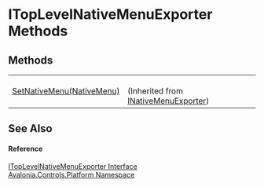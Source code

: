 # ITopLevelNativeMenuExporter Methods




## Methods
<table>
<tr>
<td><a href="M_Avalonia_Controls_Platform_INativeMenuExporter_SetNativeMenu">SetNativeMenu(NativeMenu)</a></td>
<td><br />(Inherited from <a href="T_Avalonia_Controls_Platform_INativeMenuExporter">INativeMenuExporter</a>)</td>
</tr>
</table>

## See Also


#### Reference
<a href="T_Avalonia_Controls_Platform_ITopLevelNativeMenuExporter">ITopLevelNativeMenuExporter Interface</a>  
<a href="N_Avalonia_Controls_Platform">Avalonia.Controls.Platform Namespace</a>  

